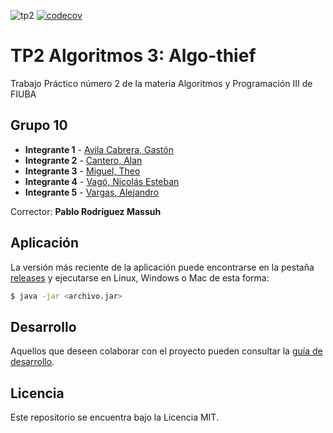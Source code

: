 ![tp2](https://github.com/avilagaston9/algo3_tp2/actions/workflows/build.yml/badge.svg) [![codecov](https://codecov.io/gh/avilagaston9/algo3_tp2/branch/master/graph/badge.svg)](https://codecov.io/gh/avilagaston9/algo3_tp2)

# TP2 Algoritmos 3: Algo-thief

Trabajo Práctico número 2 de la materia Algoritmos y Programación III de FIUBA

## Grupo 10

* **Integrante 1** - [Avila Cabrera, Gastón](https://github.com/avilagaston9)
* **Integrante 2** - [Cantero, Alan](https://github.com/CanteroAlann)
* **Integrante 3** - [Miguel, Theo](https://github.com/TheoMiguel)
* **Integrante 4** - [Vagó, Nicolás Esteban](https://github.com/nicolas2000fiuba)
* **Integrante 5** - [Vargas, Alejandro](https://github.com/alevargas-gif)

Corrector: **Pablo Rodríguez Massuh**

## Aplicación

La versión más reciente de la aplicación puede encontrarse en la pestaña [releases](https://github.com/avilagaston9/algo3_tp2/releases/latest) y ejecutarse en Linux, Windows o Mac de esta forma:

```bash
$ java -jar <archivo.jar>
```

## Desarrollo

Aquellos que deseen colaborar con el proyecto pueden consultar la [guía de desarrollo](./docs/Desarrollo.md).

## Licencia

Este repositorio se encuentra bajo la Licencia MIT.
